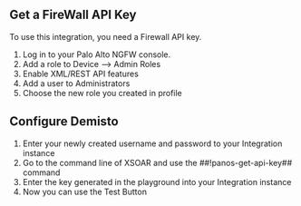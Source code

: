   ## Get a FireWall API Key
  To use this integration, you need a Firewall API key.
  1. Log in to your Palo Alto NGFW console.
  2. Add a role to Device --> Admin Roles
  3. Enable XML/REST API features
  4. Add a user to Administrators
  5. Choose the new role you created in profile

  ## Configure Demisto
  1. Enter your newly created username and password to your Integration instance
  2. Go to the command line of XSOAR and use the ##!panos-get-api-key## command
  3. Enter the key generated in the playground into your Integration instance
  4. Now you can use the Test Button